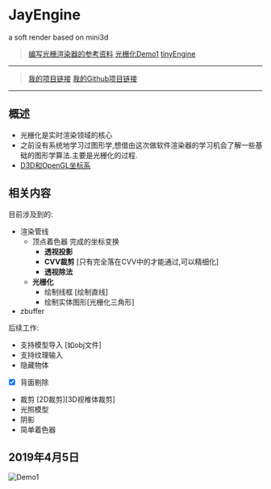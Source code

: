 
# JayEngine
a soft render based on mini3d

> [编写光栅渲染器的参考资料](https://dhblooo.github.io/2017/11/15/SoftRendererRefer/)
> [光栅化Demo1](https://www.cnblogs.com/zhangbaochong/p/5751111.html)
> [tinyEngine](https://github.com/sdlwlxf1/tinyEngine)

---

> [我的项目链接](https://blog.csdn.net/qjh5606)
> [我的Github项目链接](https://github.com/qjh5606/JayEngine)

--- 
## 概述
- 光栅化是实时渲染领域的核心
- 之前没有系统地学习过图形学,想借由这次做软件渲染器的学习机会了解一些基础的图形学算法.主要是光栅化的过程.
- [D3D和OpenGL坐标系](https://blog.csdn.net/you_lan_hai/article/details/37992123)

## 相关内容

目前涉及到的:
- 渲染管线
    - 顶点着色器 完成的坐标变换
        - **透视投影** 
       - **CVV裁剪** [只有完全落在CVV中的才能通过,可以精细化]
      - **透视除法**
    - **光栅化**
        - 绘制线框 [绘制直线]
        - 绘制实体图形[光栅化三角形]
 - zbuffer
 

后续工作:
- 支持模型导入 [如obj文件]
- 支持纹理输入 
- 隐藏物体
- [x] 背面剔除 
- 裁剪 [2D裁剪][3D视椎体裁剪]
- 光照模型
- 阴影
- 简单着色器

## 2019年4月5日
![Demo1](https://img-blog.csdnimg.cn/20190405172157547.png?x-oss-process=image/watermark,type_ZmFuZ3poZW5naGVpdGk,shadow_10,text_aHR0cHM6Ly9ibG9nLmNzZG4ubmV0L3FqaDU2MDY=,size_16,color_FFFFFF,t_70)
